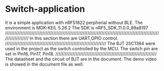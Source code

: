 # Switch-application
It is a simple application with nRF51822 perpherial without BLE.
The environment is MDK-KEIL 5.26.2 
The SDK is nRF5_SDK_11.0.0_89a8197 
//////////////////////////////////////////////////////////////////////////////////////////////////////////////////
In this section there are UART,GPIO control.
/////////////////////////////////////////////////////////////////
The BJT 2SC1384 were used in the project as the switch controlled by the MCU.
The switch pin are set in Pin16, Pin17, Pin18.
/////////////////////////////////////////////////////////////////
The datasheet and the circuit of BJT are in the document.
The demo video is showed in the document file as well.
